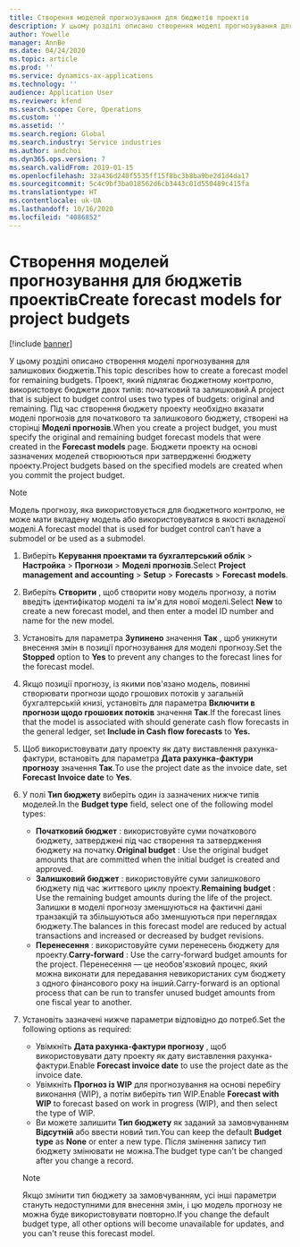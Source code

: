 ```yaml
---
title: Створення моделей прогнозування для бюджетів проектів
description: У цьому розділі описано створення моделі прогнозування для залишкових бюджетів.
author: Yowelle
manager: AnnBe
ms.date: 04/24/2020
ms.topic: article
ms.prod: ''
ms.service: dynamics-ax-applications
ms.technology: ''
audience: Application User
ms.reviewer: kfend
ms.search.scope: Core, Operations
ms.custom: ''
ms.assetid: ''
ms.search.region: Global
ms.search.industry: Service industries
ms.author: andchoi
ms.dyn365.ops.version: 7
ms.search.validFrom: 2019-01-15
ms.openlocfilehash: 32a436d240f5535ff15f8bc3b8ba9be2d1d4da17
ms.sourcegitcommit: 5c4c9bf3ba018562d6cb3443c01d550489c415fa
ms.translationtype: HT
ms.contentlocale: uk-UA
ms.lasthandoff: 10/16/2020
ms.locfileid: "4086852"
---
```

# <a name="create-forecast-models-for-project-budgets"></a><span data-ttu-id="4eb25-103">Створення моделей прогнозування для бюджетів проектів</span><span class="sxs-lookup"><span data-stu-id="4eb25-103">Create forecast models for project budgets</span></span> 

[!include [banner](../includes/banner.md)]

<span data-ttu-id="4eb25-104">У цьому розділі описано створення моделі прогнозування для залишкових бюджетів.</span><span class="sxs-lookup"><span data-stu-id="4eb25-104">This topic describes how to create a forecast model for remaining budgets.</span></span> <span data-ttu-id="4eb25-105">Проект, який підлягає бюджетному контролю, використовує бюджети двох типів: початковий та залишковий.</span><span class="sxs-lookup"><span data-stu-id="4eb25-105">A project that is subject to budget control uses two types of budgets: original and remaining.</span></span> <span data-ttu-id="4eb25-106">Під час створення бюджету проекту необхідно вказати моделі прогнозів для початкового та залишкового бюджету, створені на сторінці **Моделі прогнозів**.</span><span class="sxs-lookup"><span data-stu-id="4eb25-106">When you create a project budget, you must specify the original and remaining budget forecast models that were created in the **Forecast models** page.</span></span> <span data-ttu-id="4eb25-107">Бюджети проекту на основі зазначених моделей створюються при затвердженні бюджету проекту.</span><span class="sxs-lookup"><span data-stu-id="4eb25-107">Project budgets based on the specified models are created when you commit the project budget.</span></span>

> [!NOTE]
> <span data-ttu-id="4eb25-108">Модель прогнозу, яка використовується для бюджетного контролю, не може мати вкладену модель або використовуватися в якості вкладеної моделі.</span><span class="sxs-lookup"><span data-stu-id="4eb25-108">A forecast model that is used for budget control can’t have a submodel or be used as a submodel.</span></span>

1. <span data-ttu-id="4eb25-109">Виберіть **Керування проектами та бухгалтерський облік** > **Настройка** > **Прогнози**  > **Моделі прогнозів**.</span><span class="sxs-lookup"><span data-stu-id="4eb25-109">Select **Project management and accounting** > **Setup** > **Forecasts**  > **Forecast models**.</span></span>
2. <span data-ttu-id="4eb25-110">Виберіть **Створити** , щоб створити нову модель прогнозу, а потім введіть ідентифікатор моделі та ім'я для нової моделі.</span><span class="sxs-lookup"><span data-stu-id="4eb25-110">Select **New** to create a new forecast model, and then enter a model ID number and name for the new model.</span></span> 
3. <span data-ttu-id="4eb25-111">Установіть для параметра **Зупинено** значення **Так** , щоб уникнути внесення змін в позиції прогнозування для моделі прогнозу.</span><span class="sxs-lookup"><span data-stu-id="4eb25-111">Set the **Stopped** option to **Yes** to prevent any changes to the forecast lines for the forecast model.</span></span> 
4. <span data-ttu-id="4eb25-112">Якщо позиції прогнозу, із якими пов'язано модель, повинні створювати прогнози щодо грошових потоків у загальній бухгалтерській книзі, установіть для параметра **Включити в прогнози щодо грошових потоків** значення **Так**.</span><span class="sxs-lookup"><span data-stu-id="4eb25-112">If the forecast lines that the model is associated with should generate cash flow forecasts in the general ledger, set **Include in Cash flow forecasts** to **Yes.**</span></span> 
5. <span data-ttu-id="4eb25-113">Щоб використовувати дату проекту як дату виставлення рахунка-фактури, встановіть для параметра **Дата рахунка-фактури прогнозу** значення **Так**.</span><span class="sxs-lookup"><span data-stu-id="4eb25-113">To use the project date as the invoice date, set **Forecast Invoice date** to **Yes**.</span></span> 
6. <span data-ttu-id="4eb25-114">У полі **Тип бюджету** виберіть один із зазначених нижче типів моделей.</span><span class="sxs-lookup"><span data-stu-id="4eb25-114">In the **Budget type** field, select one of the following model types:</span></span>

   - <span data-ttu-id="4eb25-115">**Початковий бюджет** : використовуйте суми початкового бюджету, затверджені під час створення та затвердження бюджету на початку.</span><span class="sxs-lookup"><span data-stu-id="4eb25-115">**Original budget** : Use the original budget amounts that are committed when the initial budget is created and approved.</span></span>
   - <span data-ttu-id="4eb25-116">**Залишковий бюджет** : використовуйте суми залишкового бюджету під час життєвого циклу проекту.</span><span class="sxs-lookup"><span data-stu-id="4eb25-116">**Remaining budget** : Use the remaining budget amounts during the life of the project.</span></span> <span data-ttu-id="4eb25-117">Залишки в моделі прогнозу зменшуються на фактичні дані транзакцій та збільшуються або зменшуються при переглядах бюджету.</span><span class="sxs-lookup"><span data-stu-id="4eb25-117">The balances in this forecast model are reduced by actual transactions and increased or decreased by budget revisions.</span></span>
   - <span data-ttu-id="4eb25-118">**Перенесення** : використовуйте суми перенесень бюджету для проекту.</span><span class="sxs-lookup"><span data-stu-id="4eb25-118">**Carry-forward** : Use the carry-forward budget amounts for the project.</span></span> <span data-ttu-id="4eb25-119">Перенесення — це необов'язковий процес, який можна виконати для передавання невикористаних сум бюджету з одного фінансового року на інший.</span><span class="sxs-lookup"><span data-stu-id="4eb25-119">Carry-forward is an optional process that can be run to transfer unused budget amounts from one fiscal year to another.</span></span>

7. <span data-ttu-id="4eb25-120">Установіть зазначені нижче параметри відповідно до потреб.</span><span class="sxs-lookup"><span data-stu-id="4eb25-120">Set the following options as required:</span></span>

   - <span data-ttu-id="4eb25-121">Увімкніть **Дата рахунка-фактури прогнозу** , щоб використовувати дату проекту як дату виставлення рахунка-фактури.</span><span class="sxs-lookup"><span data-stu-id="4eb25-121">Enable **Forecast invoice date** to use the project date as the invoice date.</span></span>
   - <span data-ttu-id="4eb25-122">Увімкніть **Прогноз із WIP** для прогнозування на основі перебігу виконання (WIP), а потім виберіть тип WIP.</span><span class="sxs-lookup"><span data-stu-id="4eb25-122">Enable **Forecast with WIP** to forecast based on work in progress (WIP), and then select the type of WIP.</span></span> 
   - <span data-ttu-id="4eb25-123">Ви можете залишити **Тип бюджету** як заданий за замовчуванням **Відсутній** або ввести новий тип.</span><span class="sxs-lookup"><span data-stu-id="4eb25-123">You can keep the default **Budget type** as **None** or enter a new type.</span></span> <span data-ttu-id="4eb25-124">Після змінення запису тип бюджету змінювати не можна.</span><span class="sxs-lookup"><span data-stu-id="4eb25-124">The budget type can't be changed after you change a record.</span></span>     
    > [!NOTE]
    > <span data-ttu-id="4eb25-125">Якщо змінити тип бюджету за замовчуванням, усі інші параметри стануть недоступними для внесення змін, і цю модель прогнозу не можна буде використовувати повторно.</span><span class="sxs-lookup"><span data-stu-id="4eb25-125">If you change the default budget type, all other options will become unavailable for updates, and you can't reuse this forecast model.</span></span> 
   


 

